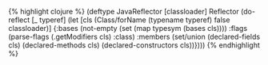 {% highlight clojure %}
(deftype JavaReflector [classloader]
  Reflector
  (do-reflect [_ typeref]
           (let [cls (Class/forName (typename typeref) false classloader)]
             {:bases (not-empty (set (map typesym (bases cls))))
              :flags (parse-flags (.getModifiers cls) :class)
              :members (set/union (declared-fields cls)
                                  (declared-methods cls)
                                  (declared-constructors cls))})))
{% endhighlight %}
